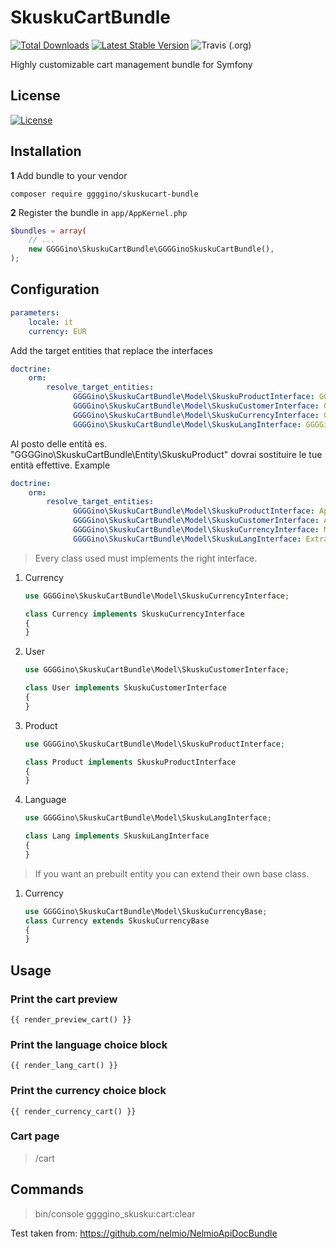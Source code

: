 # SkuskuCartBundle

[![Total Downloads](https://poser.pugx.org/ggggino/skuskucart-bundle/downloads)](https://packagist.org/packages/ggggino/skuskucart-bundle)
[![Latest Stable Version](https://poser.pugx.org/ggggino/skuskucart-bundle/v/stable)](https://packagist.org/packages/ggggino/skuskucart-bundle)
![Travis (.org)](https://img.shields.io/travis/GGGGino/SkuskuCartBundle.svg)


Highly customizable cart management bundle for Symfony


## License

[![License](https://poser.pugx.org/ggggino/skuskucart-bundle/license)](LICENSE)

## Installation

**1**  Add bundle to your vendor

``` shell
composer require ggggino/skuskucart-bundle
``` 

**2** Register the bundle in ``app/AppKernel.php``

``` php
$bundles = array(
    // ...
    new GGGGino\SkuskuCartBundle\GGGGinoSkuskuCartBundle(),
);
```

## Configuration

``` yml
parameters:
    locale: it
    currency: EUR
``` 

Add the target entities that replace the interfaces

``` yml
doctrine:
    orm:
        resolve_target_entities:
              GGGGino\SkuskuCartBundle\Model\SkuskuProductInterface: GGGGino\SkuskuCartBundle\Entity\SkuskuProduct
              GGGGino\SkuskuCartBundle\Model\SkuskuCustomerInterface: GGGGino\SkuskuCartBundle\Entity\SkuskuUser
              GGGGino\SkuskuCartBundle\Model\SkuskuCurrencyInterface: GGGGino\SkuskuCartBundle\Entity\SkuskuCurrency
              GGGGino\SkuskuCartBundle\Model\SkuskuLangInterface: GGGGino\SkuskuCartBundle\Entity\SkuskuLanguage
``` 

Al posto delle entità es. "GGGGino\SkuskuCartBundle\Entity\SkuskuProduct" 
dovrai sostituire le tue entità effettive. Example

``` yml
doctrine:
    orm:
        resolve_target_entities:
              GGGGino\SkuskuCartBundle\Model\SkuskuProductInterface: AppBundle\Entity\Product
              GGGGino\SkuskuCartBundle\Model\SkuskuCustomerInterface: AnotherBundle\Entity\User
              GGGGino\SkuskuCartBundle\Model\SkuskuCurrencyInterface: My\CustomBundle\Entity\Currency
              GGGGino\SkuskuCartBundle\Model\SkuskuLangInterface: ExtraBundle\Entity\Language
``` 

> Every class used must implements the right interface.

1. Currency
   ``` php
   use GGGGino\SkuskuCartBundle\Model\SkuskuCurrencyInterface;
   
   class Currency implements SkuskuCurrencyInterface
   {
   }
   ``` 

2. User
   ``` php
   use GGGGino\SkuskuCartBundle\Model\SkuskuCustomerInterface;
   
   class User implements SkuskuCustomerInterface
   {
   }
   ``` 

3. Product
   ``` php
   use GGGGino\SkuskuCartBundle\Model\SkuskuProductInterface;
   
   class Product implements SkuskuProductInterface
   {
   }
   ``` 

4. Language
   ``` php
   use GGGGino\SkuskuCartBundle\Model\SkuskuLangInterface;
   
   class Lang implements SkuskuLangInterface
   {
   }
   ``` 
   
> If you want an prebuilt entity you can extend their own base class.

1. Currency
   ``` php
   use GGGGino\SkuskuCartBundle\Model\SkuskuCurrencyBase;
   class Currency extends SkuskuCurrencyBase
   {
   }
   ``` 


## Usage

### Print the cart preview

``` twig
{{ render_preview_cart() }}
``` 

### Print the language choice block

``` twig
{{ render_lang_cart() }}
``` 

### Print the currency choice block

``` twig
{{ render_currency_cart() }}
``` 

### Cart page

> /cart

## Commands
> bin/console ggggino_skusku:cart:clear

Test taken from: https://github.com/nelmio/NelmioApiDocBundle